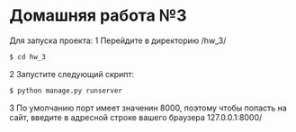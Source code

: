 Домашняя работа №3
========================
Для запуска проекта:
1 Перейдите в директорию /hw_3/
```bash
$ cd hw_3
```

2 Запустите следующий скрипт:
```bash
$ python manage.py runserver
```

3 По умолчанию порт имеет значенин 8000, поэтому чтобы попасть на сайт, введите в адресной строке вашего браузера
127.0.0.1:8000/